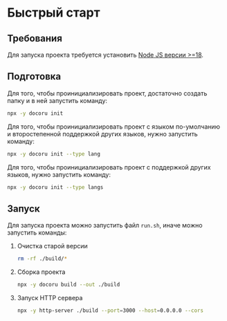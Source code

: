 # Быстрый старт

## Требования

<note type="prewarning">

Для запуска проекта требуется установить [Node JS версии >=18](https://nodejs.org).

</note>

## Подготовка

Для того, чтобы проинициализировать проект, достаточно создать папку и в ней запустить команду:

```sh
npx -y docoru init
```

Для того, чтобы проинициализировать проект с языком по-умолчанию и второстепенной поддержкой других языков, нужно запустить команду:

```sh
npx -y docoru init --type lang
```

Для того, чтобы проинициализировать проект с поддержкой других языков, нужно запустить команду:

```sh
npx -y docoru init --type langs
```

## Запуск

Для запуска проекта можно запустить файл `run.sh`, иначе можно запустить команды:

1. Очистка старой версии

    ```sh
    rm -rf ./build/*
    ```

2. Сборка проекта

    ```sh
    npx -y docoru build --out ./build
    ```

2. Запуск HTTP сервера

    ```sh
    npx -y http-server ./build --port=3000 --host=0.0.0.0 --cors
    ```
